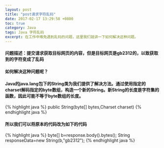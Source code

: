 ```yaml
---
layout: post
title: "post请求字符乱码"
date: 2017-02-17 13:29:58 +0800
toc: true
category: Java
tags: Java 字符乱码
excerpt: 在工作中难免遇到乱码的问题，这里我们就讲一下如何解决这种问题。
---
```

#### 问题描述：提交请求获取目标网页的内容，但是目标网页是gb2312的，以致获取到的字符变成了乱码

#### 如何解决这种问题呢？

#### Java的java.lang包下的String类为我们提供了解决方法。通过使用指定的charset解码指定的byte数组，构造一个新的String。新String的长度是字符集的函数，因此可能不等于byte数组的长度。
{% highlight java %}
public String(byte[] bytes,Charset charset)
{% endhighlight java %}

#### 所以我们可以将原本的代码改为如下的代码
{% highlight java %}
byte[] b=response.body().bytes();
String responseData=new String(b,"gb2312");
{% endhighlight java %}
